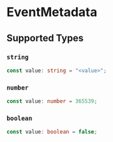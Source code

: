 # EventMetadata


## Supported Types

### `string`

```typescript
const value: string = "<value>";
```

### `number`

```typescript
const value: number = 365539;
```

### `boolean`

```typescript
const value: boolean = false;
```

